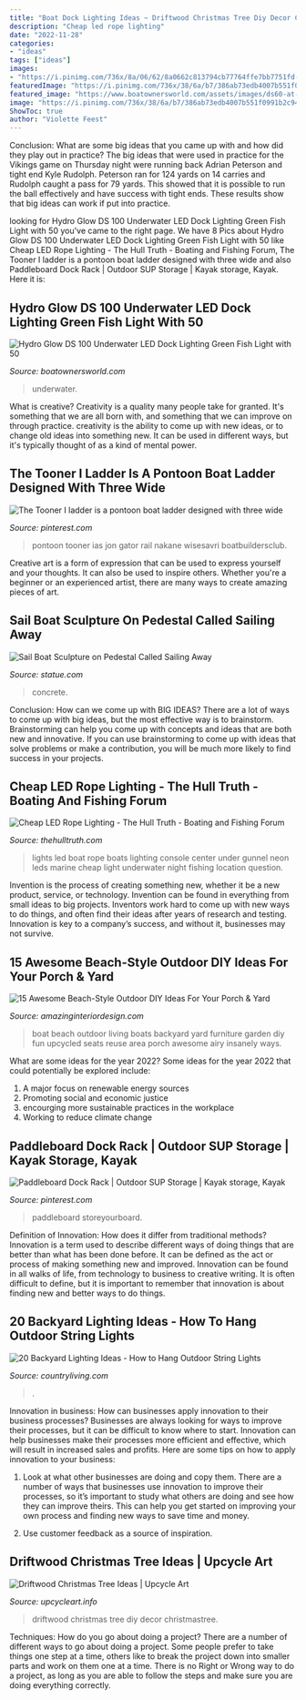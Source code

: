 ```yaml
---
title: "Boat Dock Lighting Ideas ~ Driftwood Christmas Tree Diy Decor Christmastree"
description: "Cheap led rope lighting"
date: "2022-11-28"
categories:
- "ideas"
tags: ["ideas"]
images:
- "https://i.pinimg.com/736x/8a/06/62/8a0662c813794cb77764ffe7bb7751fd--ladders-yahoo.jpg"
featuredImage: "https://i.pinimg.com/736x/38/6a/b7/386ab73edb4007b551f0991b2c94cfe0.jpg"
featured_image: "https://www.boatownersworld.com/assets/images/ds60-at-night.jpg"
image: "https://i.pinimg.com/736x/38/6a/b7/386ab73edb4007b551f0991b2c94cfe0.jpg"
ShowToc: true
author: "Violette Feest"
---
```



Conclusion: What are some big ideas that you came up with and how did they play out in practice?
The big ideas that were used in practice for the Vikings game on Thursday night were running back Adrian Peterson and tight end Kyle Rudolph. Peterson ran for 124 yards on 14 carries and Rudolph caught a pass for 79 yards. This showed that it is possible to run the ball effectively and have success with tight ends. These results show that big ideas can work if put into practice.

	

		
looking for Hydro Glow DS 100 Underwater LED Dock Lighting Green Fish Light with 50 you've came to the right page. We have 8 Pics about Hydro Glow DS 100 Underwater LED Dock Lighting Green Fish Light with 50 like Cheap LED Rope Lighting - The Hull Truth - Boating and Fishing Forum, The Tooner I ladder is a pontoon boat ladder designed with three wide and also Paddleboard Dock Rack | Outdoor SUP Storage | Kayak storage, Kayak. Here it is:
		
    
## Hydro Glow DS 100 Underwater LED Dock Lighting Green Fish Light With 50

<img loading=lazy src="https://www.boatownersworld.com/assets/images/ds60-at-night.jpg" onerror="this.onerror=null;this.src='https://tse3.mm.bing.net/th?id=OIP.JvNu0DbJaewmRREKPwEwNgAAAA&amp;pid=15.1';" alt="Hydro Glow DS 100 Underwater LED Dock Lighting Green Fish Light with 50">

_Source: boatownersworld.com_

>underwater. 

	

What is creative?
Creativity is a quality many people take for granted. It's something that we are all born with, and something that we can improve on through practice. creativity is the ability to come up with new ideas, or to change old ideas into something new. It can be used in different ways, but it's typically thought of as a kind of mental power.

    
## The Tooner I Ladder Is A Pontoon Boat Ladder Designed With Three Wide

<img loading=lazy src="https://i.pinimg.com/736x/8a/06/62/8a0662c813794cb77764ffe7bb7751fd--ladders-yahoo.jpg" onerror="this.onerror=null;this.src='https://tse1.mm.bing.net/th?id=OIP.5YUomI0XHWt_vQ1p68NqugHaIo&amp;pid=15.1';" alt="The Tooner I ladder is a pontoon boat ladder designed with three wide">

_Source: pinterest.com_

>pontoon tooner ias jon gator rail nakane wisesavri boatbuildersclub. 

	

Creative art is a form of expression that can be used to express yourself and your thoughts. It can also be used to inspire others. Whether you're a beginner or an experienced artist, there are many ways to create amazing pieces of art.

    
## Sail Boat Sculpture On Pedestal Called Sailing Away

<img loading=lazy src="http://www.statue.com/core/media/media.nl?id=559268&amp;c=438328&amp;h=d0eadae2b27c5decb43e" onerror="this.onerror=null;this.src='https://tse3.mm.bing.net/th?id=OIP.8HNClmePfvtU4eoC9HdJcQHaN5&amp;pid=15.1';" alt="Sail Boat Sculpture on Pedestal Called Sailing Away">

_Source: statue.com_

>concrete. 

	

Conclusion: How can we come up with BIG IDEAS?
There are a lot of ways to come up with big ideas, but the most effective way is to brainstorm. Brainstorming can help you come up with concepts and ideas that are both new and innovative. If you can use brainstorming to come up with ideas that solve problems or make a contribution, you will be much more likely to find success in your projects.

    
## Cheap LED Rope Lighting - The Hull Truth - Boating And Fishing Forum

<img loading=lazy src="https://www.thehulltruth.com/attachment.php?attachmentid=170984&amp;stc=1&amp;d=1304385806" onerror="this.onerror=null;this.src='https://tse4.mm.bing.net/th?id=OIP.MOfpjmqd2vSRmrIGH9L-3wHaE9&amp;pid=15.1';" alt="Cheap LED Rope Lighting - The Hull Truth - Boating and Fishing Forum">

_Source: thehulltruth.com_

>lights led boat rope boats lighting console center under gunnel neon leds marine cheap light underwater night fishing location question. 

	

Invention is the process of creating something new, whether it be a new product, service, or technology. Invention can be found in everything from small ideas to big projects. Inventors work hard to come up with new ways to do things, and often find their ideas after years of research and testing. Innovation is key to a company’s success, and without it, businesses may not survive.

    
## 15 Awesome Beach-Style Outdoor DIY Ideas For Your Porch &amp; Yard

<img loading=lazy src="http://www.amazinginteriordesign.com/wp-content/uploads/2015/07/Upcycled-Boat-Seats.jpg" onerror="this.onerror=null;this.src='https://tse3.mm.bing.net/th?id=OIP.KMdBi_may_4RphwQd4n_2wHaEy&amp;pid=15.1';" alt="15 Awesome Beach-Style Outdoor DIY Ideas For Your Porch &amp; Yard">

_Source: amazinginteriordesign.com_

>boat beach outdoor living boats backyard yard furniture garden diy fun upcycled seats reuse area porch awesome airy insanely ways. 

	

What are some ideas for the year 2022?
Some ideas for the year 2022 that could potentially be explored include: 
1. A major focus on renewable energy sources 
2. Promoting social and economic justice 
3. encourging more sustainable practices in the workplace 
4. Working to reduce climate change 

    
## Paddleboard Dock Rack | Outdoor SUP Storage | Kayak Storage, Kayak

<img loading=lazy src="https://i.pinimg.com/736x/38/6a/b7/386ab73edb4007b551f0991b2c94cfe0.jpg" onerror="this.onerror=null;this.src='https://tse2.mm.bing.net/th?id=OIP.K9YxVOPGV5Jlx0lXhz6eOwHaFj&amp;pid=15.1';" alt="Paddleboard Dock Rack | Outdoor SUP Storage | Kayak storage, Kayak">

_Source: pinterest.com_

>paddleboard storeyourboard. 

	

Definition of Innovation: How does it differ from traditional methods?
Innovation is a term used to describe different ways of doing things that are better than what has been done before. It can be defined as the act or process of making something new and improved. Innovation can be found in all walks of life, from technology to business to creative writing. It is often difficult to define, but it is important to remember that innovation is about finding new and better ways to do things.

    
## 20 Backyard Lighting Ideas - How To Hang Outdoor String Lights

<img loading=lazy src="https://hips.hearstapps.com/hmg-prod.s3.amazonaws.com/images/backyard-fire-pit-1520226985.jpg?crop=1xw:1xh;center,top&amp;resize=768:*" onerror="this.onerror=null;this.src='https://tse3.mm.bing.net/th?id=OIP.-fSQcs3qRbQsraHGMjYGsAHaLI&amp;pid=15.1';" alt="20 Backyard Lighting Ideas - How to Hang Outdoor String Lights">

_Source: countryliving.com_

>. 

	

Innovation in business: How can businesses apply innovation to their business processes?
Businesses are always looking for ways to improve their processes, but it can be difficult to know where to start. Innovation can help businesses make their processes more efficient and effective, which will result in increased sales and profits. Here are some tips on how to apply innovation to your business: 
1. Look at what other businesses are doing and copy them. There are a number of ways that businesses use innovation to improve their processes, so it’s important to study what others are doing and see how they can improve theirs. This can help you get started on improving your own process and finding new ways to save time and money. 

2. Use customer feedback as a source of inspiration.

    
## Driftwood Christmas Tree Ideas | Upcycle Art

<img loading=lazy src="http://www.upcycleart.info/wp-content/uploads/2015/11/DIY-Driftwood-Christmas-Tree.jpg" onerror="this.onerror=null;this.src='https://tse3.mm.bing.net/th?id=OIP.4nNYrU8_Ku2G5PPi3L3HZwHaLH&amp;pid=15.1';" alt="Driftwood Christmas Tree Ideas | Upcycle Art">

_Source: upcycleart.info_

>driftwood christmas tree diy decor christmastree. 

	

Techniques: How do you go about doing a project?
There are a number of different ways to go about doing a project. Some people prefer to take things one step at a time, others like to break the project down into smaller parts and work on them one at a time. There is no Right or Wrong way to do a project, as long as you are able to follow the steps and make sure you are doing everything correctly.


